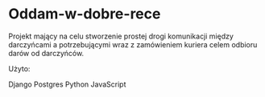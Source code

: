 # Oddam-w-dobre-rece
Projekt mający na celu stworzenie prostej drogi komunikacji między darczyńcami a potrzebującymi wraz z zamówieniem kuriera celem odbioru darów od darczyńców.

Użyto:

Django
Postgres
Python
JavaScript
